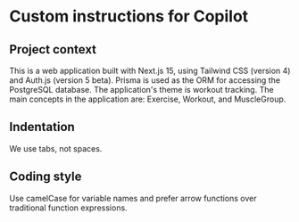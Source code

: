 # Custom instructions for Copilot

## Project context
This is a web application built with Next.js 15, using Tailwind CSS (version 4) and Auth.js (version 5 beta). Prisma is used as the ORM for accessing the PostgreSQL database.
The application's theme is workout tracking. The main concepts in the application are: Exercise, Workout, and MuscleGroup.

## Indentation
We use tabs, not spaces.

## Coding style
Use camelCase for variable names and prefer arrow functions over traditional function expressions.